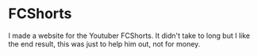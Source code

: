 # FCShorts
I made a website for the Youtuber FCShorts. It didn't take to long but I like the end result, this was just to help him out, not for money.
